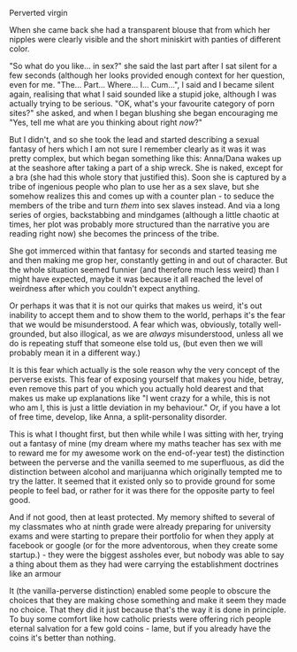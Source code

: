 Perverted virgin

When she came back she had a transparent blouse that from which her nipples were clearly visible and the short miniskirt with panties of different color.

"So what do you like... in sex?" she said the last part after I sat silent for a few seconds (although her looks provided enough context for her question, even for me. "The... Part... Where... I... Cum...", I said and I became silent again, realising that what I said sounded like a stupid joke, although I was actually trying to be serious. "OK, what's your favourite category of porn sites?" she asked, and when I began blushing she began encouraging me "Yes, tell me what are you thinking about right *now*?"

But I didn't, and so she took the lead and started describing a sexual fantasy of hers which I am not sure I remember clearly as it was it was pretty complex, but which began something like this: Anna/Dana wakes up at the seashore after taking a part of a ship wreck. She is naked, except for a bra (she had this whole story that justified this). Soon she is captured by a tribe of ingenious people who plan to use her as a sex slave, but she somehow realizes this and comes up with a counter plan - to seduce the members of the tribe and turn *them* into sex slaves instead. And via a long series of orgies, backstabbing and mindgames (although a little chaotic at times, her plot was probably more structured than the narrative you are reading right now) she becomes the princess of the tribe.

She got immerced within that fantasy for seconds and started teasing me and then making me grop her, constantly getting in and out of character. But the whole situation seemed funnier (and therefore much less weird) than I might have expected, maybe it was because it all reached the level of weirdness after which you couldn't expect anything.

Or perhaps it was that it is not our quirks that makes us weird, it's out inability to accept them and to show them to the world, perhaps it's the fear that we would be misunderstood. A fear which was, obviously, totally well- grounded, but also illogical, as we are *always* misunderstood, unless all we do is repeating stuff that someone else told us, (but even then we will probably mean it in a different way.)

It is this fear which actually is the sole reason why the very concept of the perverse exists. This fear of exposing yourself that makes you hide, betray, even remove this part of you which you actually hold dearest and that makes us make up explanations like "I went crazy for a while, this is not who am I, this is just a little deviation in my behaviour." Or, if you have a lot of free time, develop, like Anna, a split-personality disorder. 

This is what I thought first, but then while while I was sitting with her, trying out a fantasy of mine (my dream where my maths teacher has sex with me to reward me for my awesome work on the end-of-year test) the distinction between the perverse and the vanilla seemed to me superfluous, as did the distinction between alcohol and marijuanna which originally tempted me to try the latter. It seemed that it existed only so to provide ground for some people to feel bad, or rather for it was there for the opposite party to feel good.

And if not good, then at least protected. My memory shifted to several of my classmates who at ninth grade were already preparing for university exams and were starting to prepare their portfolio for when they apply at facebook or google (or for the more adventorous, when they create some startup.) - they were the biggest assholes ever, but nobody was able to say a thing about them as they had were carrying the establishment doctrines like an armour



It (the vanilla-perverse distinction) enabled some people to obscure the choices that they are making chose something and make it seem they made no choice. That they did it just because that's the way it is done in principle. To buy some comfort like how catholic priests were offering rich people eternal salvation for a few gold coins - lame, but if you already have the coins it's better than nothing. 
